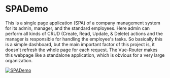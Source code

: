 # SPADemo
This is a single page application (SPA) of a company management system for its admin, manager, and the standard employees. Here admin can perform all kinds of CRUD (Create, Read, Update, & Delete) actions and the manager is responsible for handling the employee's tasks. So basically this is a simple dashboard, but the main important factor of this project is, it doesn't refresh the whole page for each request. The Vue-Router makes this webpage like a standalone application, which is obvious for a very large organization.

[![SPADemo](http://img.youtube.com/vi/mpjkCCl94jk/0.jpg)](http://www.youtube.com/watch?v=mpjkCCl94jk "Single Page Application Demo")
